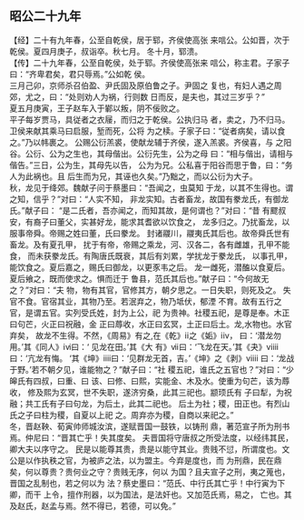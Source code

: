 ## 昭公二十九年

【经】二十有九年春，公至自乾侯，居于郓，齐侯使高张
来唁公。公如晋，次于乾侯。夏四月庚子，叔诣卒。秋七月。
冬十月，郓溃。  
【传】二十九年春，公至自乾侯，处于郓。齐侯使高张来
唁公，称主君。子家子曰：“齐卑君矣，君只辱焉。”公如乾
侯。  
三月己卯，京师杀召伯盈、尹氏固及原伯鲁之子。尹固之
复也，有妇人遇之周郊，尤之，曰：“处则劝人为祸，行则数
日而反，是夫也，其过三岁乎？”  
夏五月庚寅，王子赵车入于鄻以叛，阴不佞败之。  
平子每岁贾马，具従者之衣屦，而归之于乾侯。公执归马
者，卖之，乃不归马。卫侯来献其乘马曰启服，堑而死，公将
为之椟。子家子曰：“従者病矣，请以食之。”乃以帏裹之。
公赐公衍羔裘，使献龙辅于齐侯，遂入羔裘。齐侯喜，与
之阳谷。公衍、公为之生也，其母偕出。公衍先生，公为之母
曰：“相与偕出，请相与偕告。”三日，公为生，其母先以告，
公为为兄。公私喜于阳谷而思于鲁，曰：“务人为此祸也。且
后生而为兄，其诬也久矣。”乃黜之，而以公衍为大子。  
秋，龙见于绛郊。魏献子问于蔡墨曰：“吾闻之，虫莫知
于龙，以其不生得也。谓之知，信乎？”对曰：“人实不知，
非龙实知。古者畜龙，故国有豢龙氏，有御龙氏。”献子曰：
“是二氏者，吾亦闻之，而知其故，是何谓也？”对曰：“昔
有飂叔安，有裔子曰董父，实甚好龙，能求其耆欲以饮食之，
龙多归之。乃扰畜龙，以服事帝舜。帝赐之姓曰董，氏曰豢龙。
封诸鬷川，鬷夷氏其后也。故帝舜氏世有畜龙。及有夏孔甲，
扰于有帝，帝赐之乘龙，河、汉各二，各有雌雄，孔甲不能食，
而未获豢龙氏。有陶唐氏既衰，其后有刘累，学扰龙于豢龙氏，
以事孔甲，能饮食之。夏后嘉之，赐氏曰御龙，以更豕韦之后。
龙一雌死，潜醢以食夏后。夏后飨之，既而使求之。惧而迁于
鲁县，范氏其后也。”献子曰：“今何故无之？”对曰：“夫
物，物有其官，官修其方，朝夕思之。一日失职，则死及之。
失官不食。官宿其业，其物乃至。若泯弃之，物乃坻伏，郁湮
不育。故有五行之官，是谓五官。实列受氏姓，封为上公，祀
为贵神。社稷五祀，是尊是奉。木正曰句芒，火正曰祝融，金
正曰蓐收，水正曰玄冥，土正曰后土。龙,水物也。水官弃矣，
故龙不生得。不然，《周易》有之,在《乾》ⅰⅰ之《姤》ⅰⅳ，
曰：‘潜龙勿用。’其《同人》ⅰⅵ曰：‘ 见龙在田。’其《大
有》ⅵⅰ曰：‘飞龙在天。’其《夬》ⅷⅰ曰：‘亢龙有悔。
‘其《坤》ⅱⅱ曰：‘见群龙无首，吉。’《坤》之《剥》ⅶⅱ
曰：‘龙战于野。’若不朝夕见，谁能物之？”献子曰：“社
稷五祀，谁氏之五官也？”对曰：“少皞氏有四叔，曰重、曰
该、曰修、曰熙，实能金、木及水。使重为句芒，该为蓐收，
修及熙为玄冥，世不失职，遂济穷桑，此其三祀也。颛顼氏有
子曰犁，为祝融；共工氏有子曰句龙，为后土，此其二祀也。
后土为社；稷，田正也。有烈山氏之子曰柱为稷，自夏以上祀
之。周弃亦为稷，自商以来祀之。”  
冬，晋赵鞅、荀寅帅师城汝滨，遂赋晋国一鼓铁，以铸刑
鼎，著范宣子所为刑书焉。仲尼曰：“晋其亡乎！失其度矣。
夫晋国将守唐叔之所受法度，以经纬其民，卿大夫以序守之。
民是以能尊其贵，贵是以能守其业。贵贱不愆，所谓度也。文
公是以作执秩之官，为被庐之法，以为盟主。今弃是度也，而
为刑鼎，民在鼎矣，何以尊贵？贵何业之守？贵贱无序，何以
为国？且夫宣子之刑，夷之蒐也，晋国之乱制也，若之何以为
法？蔡史墨曰：“范氏、中行氏其亡乎！中行寅为下卿，而干
上令，擅作刑器，以为国法，是法奸也。又加范氏焉，易之，
亡也。其及赵氏，赵孟与焉。然不得已，若德，可以免。”


